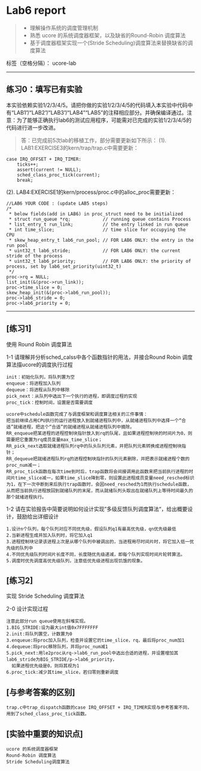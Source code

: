 # Lab6 report
>* 理解操作系统的调度管理机制
>* 熟悉 ucore 的系统调度器框架，以及缺省的Round-Robin 调度算法
>* 基于调度器框架实现一个(Stride Scheduling)调度算法来替换缺省的调度算法

标签（空格分隔）： ucore-lab

---

## 练习0：填写已有实验

本实验依赖实验1/2/3/4/5。请把你做的实验1/2/3/4/5的代码填入本实验中代码中有“LAB1”/“LAB2”/“LAB3”/“LAB4”“LAB5”的注释相应部分。并确保编译通过。注意：为了能够正确执行lab6的测试应用程序，可能需对已完成的实验1/2/3/4/5的代码进行进一步改进。
> 答：已完成前5次lab的移植工作，部分需要更新如下所示：
(1). LAB1:EXERCISE3的kern/trap/trap.c中需要更新：
```
case IRQ_OFFSET + IRQ_TIMER:
    ticks++;
    assert(current != NULL);
    sched_class_proc_tick(current);
    break;
```
(2). LAB4:EXERCISE1的kern/process/proc.c中的alloc_proc需要更新：
```
//LAB6 YOUR CODE : (update LAB5 steps)
/*
 * below fields(add in LAB6) in proc_struct need to be initialized
 * struct run_queue *rq;            // running queue contains Process
 * list_entry_t run_link;           // the entry linked in run queue
 * int time_slice;                  // time slice for occupying the CPU
 * skew_heap_entry_t lab6_run_pool; // FOR LAB6 ONLY: the entry in the run pool
 * uint32_t lab6_stride;            // FOR LAB6 ONLY: the current stride of the process
 * uint32_t lab6_priority;          // FOR LAB6 ONLY: the priority of process, set by lab6_set_priority(uint32_t)
 */
proc->rq = NULL;
list_init(&(proc->run_link));
proc->time_slice = 0;
skew_heap_init(&(proc->lab6_run_pool));
proc->lab6_stride = 0;
proc->lab6_priority = 0;
```

---

## [练习1]
使用 Round Robin 调度算法

1-1 请理解并分析sched_calss中各个函数指针的用法，并接合Round Robin 调度算法描ucore的调度执行过程
```
init：初始化队列，将队列置为空
enqueue：将进程加入队列
dequeue：将进程从队列中移除
pick_next：从队列中选出下一个执行的进程，即调度过程的实现
proc_tick：控制时间，设置是否需要调度

ucore中schedule函数完成了与调度框架和调度算法相关的三件事情：
把当前继续占用CPU执行的运行进程放入到就绪进程队列中，从就绪进程队列中选择一个“合适”就绪进程，把这个“合适”的就绪进程从就绪进程队列中摘除。
RR_enqueue把某进程的进程控制块指针放入到rq的队尾，且如果进程控制块的时间片为0，则需要把它重置为rq成员变量max_time_slice；
RR_pick_next选取就绪进程队列rq中的队头队列元素，并把队列元素转换成进程控制块指针；
RR_dequeue把就绪进程队列rq的进程控制块指针的队列元素删除，并把表示就绪进程个数的proc_num减一；
RR_proc_tick函数在每次time到时后，trap函数将会间接调用此函数来把当前执行进程的时间片time_slice减一，如果time_slice降到零，则设置此进程成员变量need_resched标识为1，在下一次中断到来后执行trap函数时，会因need_resched为1而执行schedule函数，从而把当前执行进程放回到就绪队列的末尾，而从就绪队列头取出在就绪队列上等待时间最久的那个就绪进程执行。
```

1-2 请在实验报告中简要说明如何设计实现”多级反馈队列调度算法“，给出概要设计，鼓励给出详细设计
```
1.设计n个队列，每个队列对应不同优先级，假设队列q1有最高优先级，qn优先级最低
2.当新进程生成并加入队列时，将它加入q1
3.进程控制块记录该进程上次是从哪个队列中被调出的，当进程用尽时间片时，将它加入低一优先级的队列中
4.不同优先级队列时间片长度不同，长度随优先级递减，即每个队列实现时间片轮转算法。
5.调度时优先调度高优先级队列，注意低优先级进程出现饥饿的现象。
```

## [练习2]
实现 Stride Scheduling 调度算法

2-0 设计实现过程
```
注意此部分run queue使用左斜堆实现。
1.BIG_STRIDE:设为最大int值0x7FFFFFFF
2.init:将队列置空，计数置为0
3.enqueue:将proc加入队列，检查并设置它的time_slice，rq，最后将proc_num加1
4.dequeue:将proc移除队列，并将proc_num减1
5.pick_next:用le2proc从rq->lab6_run_pool中选出合适的进程，并设置增加其lab6_stride为BIG_STRIDE/p->lab6_priority，
  如果进程优先级是0，则将其视为1
6.proc_tick:减少其time_slice，若归零则重新调度
```

## [与参考答案的区别]
```
trap.c中trap_dispatch函数的case IRQ_OFFSET + IRQ_TIMER实现与参考答案不同，用到了sched_class_proc_tick函数。
```

## [实验中重要的知识点]
```
ucore 的系统调度器框架
Round-Robin 调度算法
Stride Scheduling调度算法
```